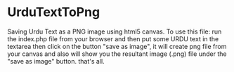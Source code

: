 # UrduTextToPng
Saving Urdu Text as a PNG image using html5 canvas.
To use this file: 
run the index.php file from your browser and then put some URDU text in the textarea 
then click on the button "save as image", it will create png file from your canvas and also will show you the resultant image (.png)
file under the "save as image" button. that's all.
